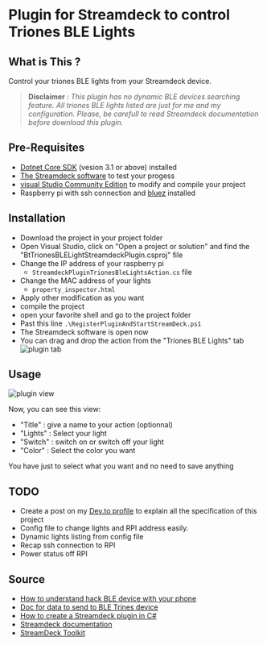 # Plugin for Streamdeck to control Triones BLE Lights 


## What is This ?
Control your triones BLE lights from your Streamdeck device.

>**Disclaimer** : *This plugin has no dynamic BLE devices searching feature. All triones BLE lights listed are just for me and my 
configuration. Please, be carefull to read Streamdeck documentation before download this plugin.*

## Pre-Requisites
- [Dotnet Core SDK](https://dotnet.microsoft.com/download) (vesion 3.1 or above) installed
- [The Streamdeck software](https://www.elgato.com/fr/downloads) to test your progess
- [visual Studio Community Edition](https://visualstudio.microsoft.com/fr/downloads/) to modify and compile your project
- Raspberry pi with ssh connection and [bluez](http://www.bluez.org/) installed


## Installation
- Download the project in your project folder
- Open Visual Studio, click on "Open a project or solution" and find the "BtTrionesBLELightStreamdeckPlugin.csproj" file
- Change the IP address of your raspberry pi
  - ```StreamdeckPluginTrionesBleLightsAction.cs``` file
- Change the MAC address of your lights
  - ```property_inspector.html```
- Apply other modification as you want
- compile the project
- open your favorite shell and go to the project folder
- Past this line ```.\RegisterPluginAndStartStreamDeck.ps1```
- The Streamdeck software is open now
- You can drag and drop the action from the "Triones BLE Lights" tab
  ![plugin tab](https://i.imgur.com/hDg1Jn8.png)

## Usage

![plugin view](https://i.imgur.com/0dCQ0lm.png "plugin view")

Now, you can see this view:
- "Title" : give a name to your action (optionnal)
- "Lights" : Select your light
- "Switch" : switch on or switch off your light
- "Color" : Select the color you want

You have just to select what you want and no need to save anything 

## TODO
- Create a post on my [Dev.to profile](https://dev.to/multiplaie) to explain all the specification of this project
- Config file to change lights and RPI address easily.
- Dynamic lights listing from config file
- Recap ssh connection to RPI
- Power status off RPI 

## Source
- [How to understand hack BLE device with your phone](https://urish.medium.com/reverse-engineering-a-bluetooth-lightbulb-56580fcb7546)
- [Doc for data to send to BLE Trines device](https://github.com/madhead/saberlight/blob/master/protocols/Triones/protocol.md)
- [How to create a Streamdeck plugin in C#](https://www.youtube.com/watch?v=yxtxwlnUCws)
- [Streamdeck documentation](https://developer.elgato.com/documentation/stream-deck/sdk/create-your-own-plugin/)
- [StreamDeck Toolkit](https://github.com/FritzAndFriends/StreamDeckToolkit)